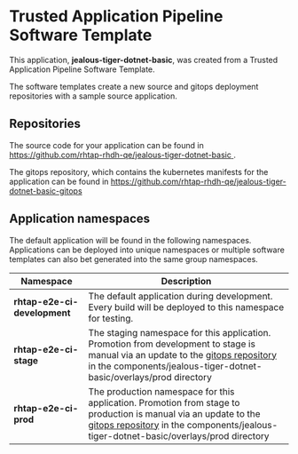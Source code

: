 # Trusted Application Pipeline Software Template

This application, **jealous-tiger-dotnet-basic**, was created from a Trusted Application Pipeline Software Template.

The software templates create a new source and gitops deployment repositories with a sample source application. 

## Repositories

The source code for your application can be found in [https://github.com/rhtap-rhdh-qe/jealous-tiger-dotnet-basic ](https://github.com/rhtap-rhdh-qe/jealous-tiger-dotnet-basic ).
 
The gitops repository, which contains the kubernetes manifests for the application can be found in 
[https://github.com/rhtap-rhdh-qe/jealous-tiger-dotnet-basic-gitops ](https://github.com/rhtap-rhdh-qe/jealous-tiger-dotnet-basic-gitops ) 

## Application namespaces 

The default application will be found in the following namespaces. Applications can be deployed into unique namespaces or multiple software templates can also bet generated into the same group namespaces.  

|  Namespace   |  Description   |  
| -------- | -------- |   
| **rhtap-e2e-ci-development** | The default application during development. Every build will be deployed to this namespace for testing. | 
| **rhtap-e2e-ci-stage** | The staging namespace for this application. Promotion from development to stage is manual via an update to the [gitops repository](https://github.com/rhtap-rhdh-qe/jealous-tiger-dotnet-basic-gitops ) in the components/jealous-tiger-dotnet-basic/overlays/prod directory |  
| **rhtap-e2e-ci-prod** | The production namespace for this application. Promotion from stage to production is manual via an update to the [gitops repository](https://github.com/rhtap-rhdh-qe/jealous-tiger-dotnet-basic-gitops ) in the components/jealous-tiger-dotnet-basic/overlays/prod directory | 